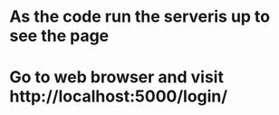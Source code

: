 # As the code run the serveris up to see the page 
# Go to web browser and visit http://localhost:5000/login/
